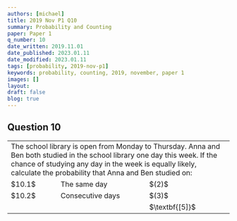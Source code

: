 ```yaml
---
authors: [michael]
title: 2019 Nov P1 Q10
summary: Probability and Counting
paper: Paper 1
q_number: 10
date_written: 2019.11.01
date_published: 2023.01.11
date_modified: 2023.01.11
tags: [probability, 2019-nov-p1]
keywords: probability, counting, 2019, november, paper 1
images: []
layout:
draft: false
blog: true
---
```


## Question 10

<table className="border-collapse">
  <tbody>
    <tr>
      <td colSpan="3">The school library is open from Monday to Thursday. Anna and Ben both studied in the school library one day this week. If the chance of studying any day in the week is equally likely, calculate the probability that Anna and Ben studied on:</td>
    </tr>
    <tr>
      <td>$10.1$</td>
      <td>The same day</td>
      <td>$(2)$</td>
    </tr> 
    <tr>
      <td>$10.2$</td>
      <td>Consecutive days</td>
      <td>$(3)$</td>
    </tr>
    <tr>
      <td></td>
      <td></td>
      <td>$\textbf{[5]}$</td>
    </tr>
  </tbody>
</table>
